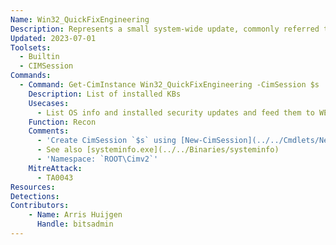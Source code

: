 ```yaml
---
Name: Win32_QuickFixEngineering
Description: Represents a small system-wide update, commonly referred to as a quick-fix engineering (QFE) update, applied to the current operating system
Updated: 2023-07-01
Toolsets:
  - Builtin
  - CIMSession
Commands:
  - Command: Get-CimInstance Win32_QuickFixEngineering -CimSession $s
    Description: List of installed KBs
    Usecases:
      - List OS info and installed security updates and feed them to WES-NG to identify vulnerabilities
    Function: Recon
    Comments:
      - 'Create CimSession `$s` using [New-CimSession](../../Cmdlets/New-CimSession/)'
      - See also [systeminfo.exe](../../Binaries/systeminfo)
      - 'Namespace: `ROOT\Cimv2`'
    MitreAttack:
      - TA0043
Resources:
Detections:
Contributors:
    - Name: Arris Huijgen
      Handle: bitsadmin
---
```


